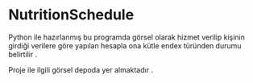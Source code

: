 # NutritionSchedule

Python ile hazırlanmış bu programda görsel olarak hizmet verilip kişinin girdiği verilere göre yapılan hesapla ona kütle endex
türünden durumu belirtilir . 


Proje ile ilgili görsel depoda yer almaktadır .
